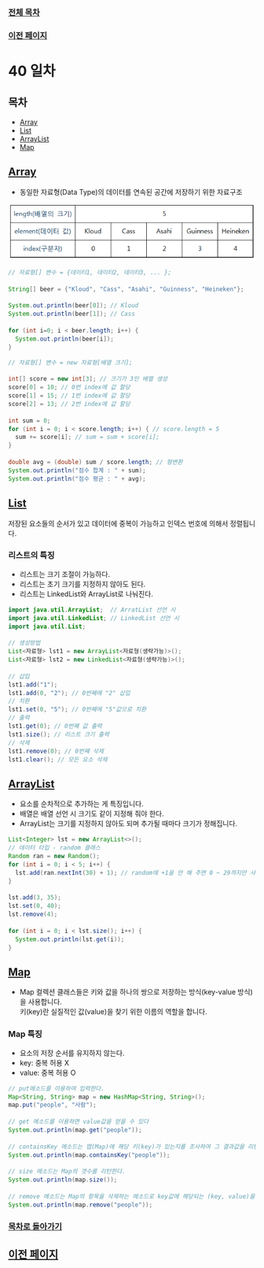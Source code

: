 ### [전체 목차](../../README.md)
### [이전 페이지](../README.md)

# 40 일차


## 목차

- [Array](#array)
- [List](#list)
- [ArrayList](#arraylist)
- [Map](#map)


## [Array](#목차)

- 동일한 자료형(Data Type)의 데이터를 연속된 공간에 저장하기 위한 자료구조

![alt text](image-6.png)

```java
// 자료형[] 변수 = {데이터1, 데이터2, 데이터3, ... };

String[] beer = {"Kloud", "Cass", "Asahi", "Guinness", "Heineken"};

System.out.println(beer[0]); // Kloud
System.out.println(beer[1]); // Cass

for (int i=0; i < beer.length; i++) {
  System.out.println(beer[i]);
}
```

```java
// 자료형[] 변수 = new 자료형[배열 크기];

int[] score = new int[3]; // 크기가 3인 배열 생성
score[0] = 10; // 0번 index에 값 할당
score[1] = 15; // 1번 index에 값 할당
score[2] = 13; // 2번 index에 값 할당

int sum = 0;
for (int i = 0; i < score.length; i++) { // score.length = 5
  sum += score[i]; // sum = sum + score[i];
}

double avg = (double) sum / score.length; // 형변환
System.out.println("점수 합계 : " + sum);
System.out.println("점수 평균 : " + avg);
```

## [List](#목차)

저장된 요소들의 순서가 있고 데이터에 중복이 가능하고 인덱스 번호에 의해서 정렬됩니다.

### 리스트의 특징

- 리스트는 크기 조절이 가능하다.
- 리스트는 초기 크기를 지정하지 않아도 된다.
- 리스트는 LinkedList와 ArrayList로 나눠진다.


```java
import java.util.ArrayList;  // ArratList 선언 시
import java.util.LinkedList; // LinkedList 선언 시
import java.util.List;

// 생성방법 
List<자료형> lst1 = new ArrayList<자료형(생략가능)>();
List<자료형> lst2 = new LinkedList<자료형(생략가능)>();

// 삽입 
lst1.add("1");
lst1.add(0, "2"); // 0번째에 "2" 삽입 
// 치환 
lst1.set(0, "5"); // 0번째에 "5"값으로 치환 
// 출력 
lst1.get(0); // 0번째 값 출력 
lst1.size(); // 리스트 크기 출력 
// 삭제 
lst1.remove(0); // 0번째 삭제 
lst1.clear(); // 모든 요소 삭제 
```

## [ArrayList](#목차)

- 요소를 순차적으로 추가하는 게 특징입니다.
- 배열은 배열 선언 시 크기도 같이 지정해 줘야 한다.
- ArrayList는 크기를 지정하지 않아도 되며 추가될 때마다 크기가 정해집니다.

```java
List<Integer> lst = new ArrayList<>();
// 데이터 타입 - random 클래스
Random ran = new Random();
for (int i = 0; i < 5; i++) {
  lst.add(ran.nextInt(30) + 1); // random에 +1을 안 해 주면 0 ~ 29까지만 사용된다.
}

lst.add(3, 35);
lst.set(0, 40);
lst.remove(4);

for (int i = 0; i < lst.size(); i++) {
  System.out.println(lst.get(i));
}
```

## [Map](#목차)

- Map 컬렉션 클래스들은 키와 값을 하나의 쌍으로 저장하는 방식(key-value 방식)을 사용합니다.  
키(key)란 실질적인 값(value)을 찾기 위한 이름의 역할을 합니다.

### Map 특징

- 요소의 저장 순서를 유지하지 않는다.
- key: 중복 허용 X
- value: 중복 허용 O

```java
// put메소드를 이용하여 입력한다.
Map<String, String> map = new HashMap<String, String>();
map.put("people", "사람");

// get 메소드를 이용하면 value값을 얻을 수 있다
System.out.println(map.get("people"));

// containsKey 메소드는 맵(Map)에 해당 키(key)가 있는지를 조사하여 그 결과값을 리턴한다.
System.out.println(map.containsKey("people"));

// size 메소드는 Map의 갯수를 리턴한다.
System.out.println(map.size());

// remove 메소드는 Map의 항목을 삭제하는 메소드로 key값에 해당되는 (key, value)을 삭제한 후 그 value 값을 리턴한다.
System.out.println(map.remove("people"));
```














### [목차로 돌아가기](#목차)
## [이전 페이지](../README.md)
